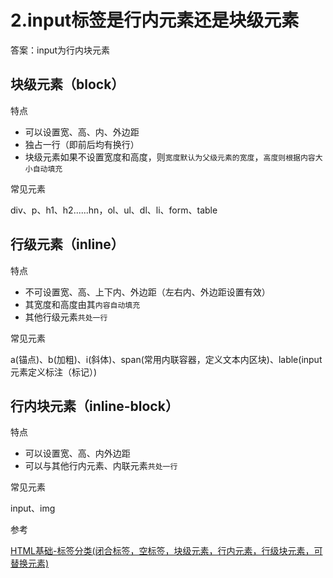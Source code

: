 # 2.input标签是行内元素还是块级元素

答案：input为行内块元素

## 块级元素（block）

特点
- 可以设置宽、高、内、外边距
- 独占一行（即前后均有换行）
- 块级元素如果不设置宽度和高度，则`宽度默认为父级元素的宽度`，`高度则根据内容大小自动填充`

常见元素

div、p、h1、h2......hn，ol、ul、dl、li、form、table

## 行级元素（inline）

特点
- 不可设置宽、高、上下内、外边距（左右内、外边距设置有效）
- 其宽度和高度由其`内容自动填充`
- 其他行级元素`共处一行`

常见元素

a(锚点)、b(加粗)、i(斜体)、span(常用内联容器，定义文本内区块)、lable(input 元素定义标注（标记）)

## 行内块元素（inline-block）

特点
- 可以设置宽、高、内外边距
- 可以与其他行内元素、内联元素`共处一行`

常见元素

input、img

参考

[HTML基础-标签分类(闭合标签，空标签，块级元素，行内元素，行级块元素，可替换元素)](https://juejin.cn/post/6944632605690036232#heading-2)

<SideTitle :page="$page" />